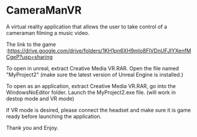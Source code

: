 # CameraManVR
 A virtual reality application that allows the user to take control of a cameraman filming a music video.
 
 The link to the game :https://drive.google.com/drive/folders/1KH1pn6XH9mlo8FlVDnUFJIYXenfMCgeP?usp=sharing
 
 To open in unreal, extract Creative Media VR.RAR. Open the file named "MyProject2" (make sure the latest version of Unreal Engine is installed.)
 
 To open as an application, extract Creative Media VR.RAR, go into the WindowsNoEditor folder. Launch the MyProject2.exe file. (will work in destop mode and VR mode)
 
 If VR mode is desired, please connect the headset and make sure it is game ready before launching the application.
 
 Thank you and Enjoy.
